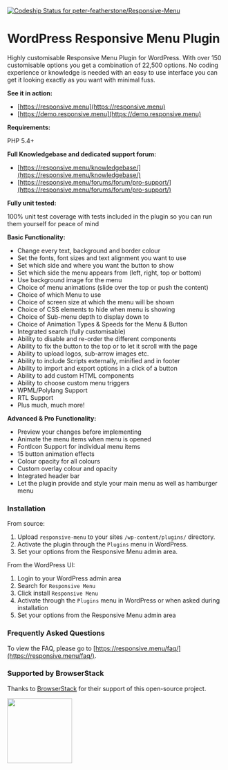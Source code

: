 [![Codeship Status for peter-featherstone/Responsive-Menu](https://app.codeship.com/projects/0f626140-0c02-0135-749e-1e85f2753028/status?branch=master)](https://app.codeship.com/projects/215186)

# WordPress Responsive Menu Plugin
Highly customisable Responsive Menu Plugin for WordPress. With over 150 customisable options you get a combination of 22,500 options. No coding experience or knowledge is needed with an easy to use interface you can get it looking exactly as you want with minimal fuss.

**See it in action:**

* [https://responsive.menu](https://responsive.menu)
* [https://demo.responsive.menu](https://demo.responsive.menu)

**Requirements:**

PHP 5.4+

**Full Knowledgebase and dedicated support forum:**

* [https://responsive.menu/knowledgebase/](https://responsive.menu/knowledgebase/)
* [https://responsive.menu/forums/forum/pro-support/](https://responsive.menu/forums/forum/pro-support/)

**Fully unit tested:**

100% unit test coverage with tests included in the plugin so you can run them yourself for peace of mind

**Basic Functionality:**

* Change every text, background and border colour
* Set the fonts, font sizes and text alignment you want to use
* Set which side and where you want the button to show
* Set which side the menu appears from (left, right, top or bottom)
* Use background image for the menu
* Choice of menu animations (slide over the top or push the content)
* Choice of which Menu to use
* Choice of screen size at which the menu will be shown
* Choice of CSS elements to hide when menu is showing
* Choice of Sub-menu depth to display down to
* Choice of Animation Types & Speeds for the Menu & Button
* Integrated search (fully customisable)
* Ability to disable and re-order the different components
* Ability to fix the button to the top or to let it scroll with the page
* Ability to upload logos, sub-arrow images etc.
* Ability to include Scripts externally, minified and in footer
* Ability to import and export options in a click of a button
* Ability to add custom HTML components
* Ability to choose custom menu triggers
* WPML/Polylang Support
* RTL Support
* Plus much, much more!

**Advanced & Pro Functionality:**

* Preview your changes before implementing
* Animate the menu items when menu is opened
* FontIcon Support for individual menu items
* 15 button animation effects
* Colour opacity for all colours
* Custom overlay colour and opacity
* Integrated header bar
* Let the plugin provide and style your main menu as well as hamburger menu

### Installation

From source:
1. Upload `responsive-menu` to your sites `/wp-content/plugins/` directory.
2. Activate the plugin through the `Plugins` menu in WordPress.
3. Set your options from the Responsive Menu admin area.

From the WordPress UI:

1. Login to your WordPress admin area
2. Search for `Responsive Menu`
3. Click install `Responsive Menu`
4. Activate through the `Plugins` menu in WordPress or when asked during installation
5. Set your options from the Responsive Menu admin area

### Frequently Asked Questions

To view the FAQ, please go to [https://responsive.menu/faq/](https://responsive.menu/faq/).

### Supported by BrowserStack
Thanks to [BrowserStack](https://browserstack.com/) for their support of this open-source project.

<img src="https://responsive.menu/wp-content/themes/responsive-menu/static/imgs/browserstacklogo.svg" width="150">
